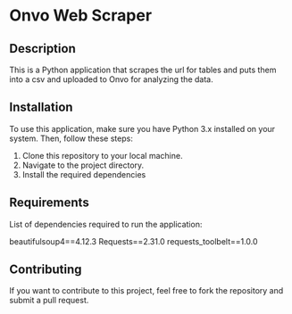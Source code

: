 # Onvo Web Scraper

## Description
This is a Python application that scrapes the url for tables and puts them into a csv and uploaded to Onvo for analyzing the data.

## Installation
To use this application, make sure you have Python 3.x installed on your system. Then, follow these steps:

1. Clone this repository to your local machine.
2. Navigate to the project directory.
3. Install the required dependencies 

## Requirements
List of dependencies required to run the application:

beautifulsoup4==4.12.3
Requests==2.31.0
requests_toolbelt==1.0.0


## Contributing
If you want to contribute to this project, feel free to fork the repository and submit a pull request.
